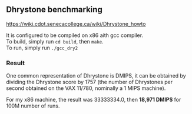 ## Dhrystone benchmarking
https://wiki.cdot.senecacollege.ca/wiki/Dhrystone_howto

It is configured to be compiled on x86 aith gcc compiler.\
To build, simply run `cd build`, then `make`.\
To run, simply run `./gcc_dry2`

### Result
One common representation of Dhrystone is DMIPS, it can be obtained by dividing the Dhrystone score by 1757 (the number of Dhrystones per second obtained on the VAX 11/780, nominally a 1 MIPS machine).

For my x86 machine, the result was 33333334.0, then **18,971 DMIPS** for 100M number of runs.